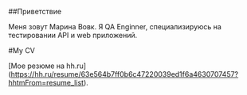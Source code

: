 ##Приветствие

Меня зовут Марина Вовк. Я QA Enginner, специализируюсь на тестировании API и web приложений.

#My CV

[Мое резюме на hh.ru] (https://hh.ru/resume/63e564b7ff0b6c47220039ed1f6a4630707457?hhtmFrom=resume_list). 
